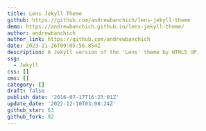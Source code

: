 ```yaml
---
title: Lens Jekyll Theme
github: https://github.com/andrewbanchich/lens-jekyll-theme
demo: https://andrewbanchich.github.io/lens-jekyll-theme/
author: andrewbanchich
author_link: https://github.com/andrewbanchich
date: 2023-11-26T09:05:56.854Z
description: A Jekyll version of the 'Lens' theme by HTML5 UP.
ssg:
  - Jekyll
css: []
cms: []
category: []
draft: false
publish_date: '2016-07-17T16:23:01Z'
update_date: '2022-12-10T03:08:24Z'
github_star: 63
github_fork: 92
---
```

